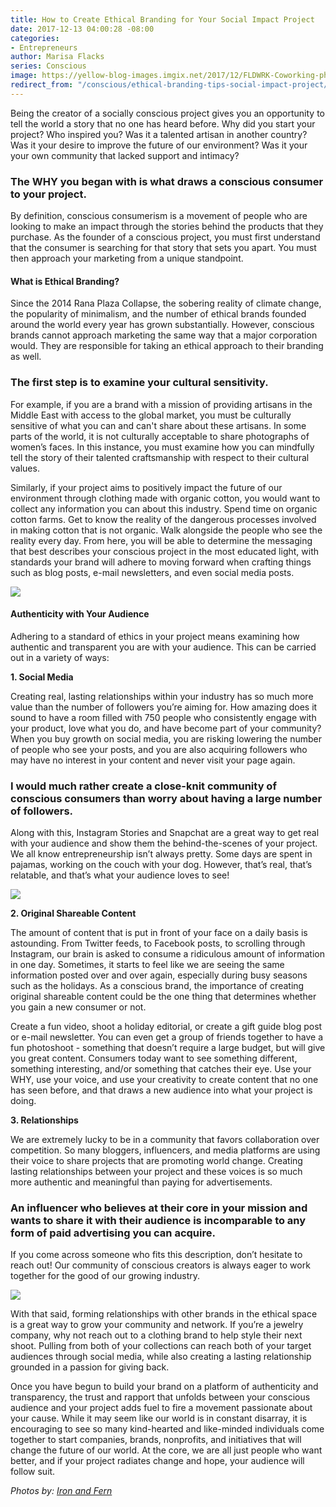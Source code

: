 ```yaml
---
title: How to Create Ethical Branding for Your Social Impact Project
date: 2017-12-13 04:00:28 -08:00
categories:
- Entrepreneurs
author: Marisa Flacks
series: Conscious
image: https://yellow-blog-images.imgix.net/2017/12/FLDWRK-Coworking-photo-options-for-Yellow-blog-8.jpg
redirect_from: "/conscious/ethical-branding-tips-social-impact-project/"
---
```


Being the creator of a socially conscious project gives you an opportunity to tell the world a story that no one has heard before. Why did you start your project? Who inspired you? Was it a talented artisan in another country? Was it your desire to improve the future of our environment? Was it your your own community that lacked support and intimacy?

### **The WHY you began with is what draws a conscious consumer to your project.**

By definition, conscious consumerism is a movement of people who are looking to make an impact through the stories behind the products that they purchase. As the founder of a conscious project, you must first understand that the consumer is searching for that story that sets you apart. You must then approach your marketing from a unique standpoint.

#### **What is Ethical Branding?**

Since the 2014 Rana Plaza Collapse, the sobering reality of climate change, the popularity of minimalism, and the number of ethical brands founded around the world every year has grown substantially. However, conscious brands cannot approach marketing the same way that a major corporation would. They are responsible for taking an ethical approach to their branding as well.

### **The first step is to examine your cultural sensitivity.**

For example, if you are a brand with a mission of providing artisans in the Middle East with access to the global market, you must be culturally sensitive of what you can and can't share about these artisans. In some parts of the world, it is not culturally acceptable to share photographs of women’s faces. In this instance, you must examine how you can mindfully tell the story of their talented craftsmanship with respect to their cultural values.

Similarly, if your project aims to positively impact the future of our environment through clothing made with organic cotton, you would want to collect any information you can about this industry. Spend time on organic cotton farms. Get to know the reality of the dangerous processes involved in making cotton that is not organic. Walk alongside the people who see the reality every day. From here, you will be able to determine the messaging that best describes your conscious project in the most educated light, with standards your brand will adhere to moving forward when crafting things such as blog posts, e-mail newsletters, and even social media posts.

![](https://yellow-blog-images.imgix.net/2017/12/FLDWRK-Coworking-photo-options-for-Yellow-blog-7.jpg)

#### **Authenticity with Your Audience**

Adhering to a standard of ethics in your project means examining how authentic and transparent you are with your audience. This can be carried out in a variety of ways:

**1\. Social Media**

Creating real, lasting relationships within your industry has so much more value than the number of followers you’re aiming for. How amazing does it sound to have a room filled with 750 people who consistently engage with your product, love what you do, and have become part of your community? When you buy growth on social media, you are risking lowering the number of people who see your posts, and you are also acquiring followers who may have no interest in your content and never visit your page again.

### **I would much rather create a close-knit community of conscious consumers than worry about having a large number of followers.**

Along with this, Instagram Stories and Snapchat are a great way to get real with your audience and show them the behind-the-scenes of your project. We all know entrepreneurship isn’t always pretty. Some days are spent in pajamas, working on the couch with your dog. However, that’s real, that’s relatable, and that’s what your audience loves to see!

![](https://yellow-blog-images.imgix.net/2017/12/FLDWRK-Coworking-photo-options-for-Yellow-blog-4.jpg)

**2\. Original Shareable Content**

The amount of content that is put in front of your face on a daily basis is astounding. From Twitter feeds, to Facebook posts, to scrolling through Instagram, our brain is asked to consume a ridiculous amount of information in one day. Sometimes, it starts to feel like we are seeing the same information posted over and over again, especially during busy seasons such as the holidays. As a conscious brand, the importance of creating original shareable content could be the one thing that determines whether you gain a new consumer or not.

Create a fun video, shoot a holiday editorial, or create a gift guide blog post or e-mail newsletter. You can even get a group of friends together to have a fun photoshoot - something that doesn’t require a large budget, but will give you great content. Consumers today want to see something different, something interesting, and/or something that catches their eye. Use your WHY, use your voice, and use your creativity to create content that no one has seen before, and that draws a new audience into what your project is doing.

**3\. Relationships**

We are extremely lucky to be in a community that favors collaboration over competition. So many bloggers, influencers, and media platforms are using their voice to share projects that are promoting world change. Creating lasting relationships between your project and these voices is so much more authentic and meaningful than paying for advertisements.

### **An influencer who believes at their core in your mission and wants to share it with their audience is incomparable to any form of paid advertising you can acquire.**

If you come across someone who fits this description, don’t hesitate to reach out! Our community of conscious creators is always eager to work together for the good of our growing industry.

![](https://yellow-blog-images.imgix.net/2017/12/FLDWRK-Coworking-photo-options-for-Yellow-blog-5.jpg)

With that said, forming relationships with other brands in the ethical space is a great way to grow your community and network. If you’re a jewelry company, why not reach out to a clothing brand to help style their next shoot. Pulling from both of your collections can reach both of your target audiences through social media, while also creating a lasting relationship grounded in a passion for giving back.

Once you have begun to build your brand on a platform of authenticity and transparency, the trust and rapport that unfolds between your conscious audience and your project adds fuel to fire a movement passionate about your cause. While it may seem like our world is in constant disarray, it is encouraging to see so many kind-hearted and like-minded individuals come together to start companies, brands, nonprofits, and initiatives that will change the future of our world. At the core, we are all just people who want better, and if your project radiates change and hope, your audience will follow suit.

_Photos by: [Iron and Fern](http://www.ironandfern.com/)_
